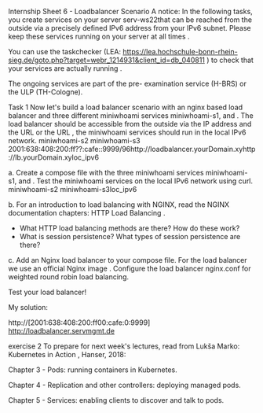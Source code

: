 Internship Sheet 6 - Loadbalancer Scenario
A notice:
In the following tasks, you create services on your server serv-ws22that can be reached from the outside via a precisely defined IPv6 address from your IPv6 subnet. Please keep these services running on your server at all times .

You can use the taskchecker (LEA: https://lea.hochschule-bonn-rhein-sieg.de/goto.php?target=webr_1214931&client_id=db_040811 ) to check that your services are actually running .

The ongoing services are part of the pre- examination service (H-BRS) or the ULP (TH-Cologne).

 

Task 1
Now let's build a load balancer scenario with an nginx based load balancer and three different miniwhoami services miniwhoami-s1, and  . The load balancer should be accessible from the outside via the IP address and the URL or the URL , the miniwhoami services should run in the local IPv6 network. miniwhoami-s2 miniwhoami-s3 2001:638:408:200:ff??:cafe::9999/96http://loadbalancer.yourDomain.xyhttp://lb.yourDomain.xyloc_ipv6

a. Create a compose file with the three miniwhoami services miniwhoami-s1, and  . Test the miniwhoami services on the local IPv6 network using curl. miniwhoami-s2 miniwhoami-s3loc_ipv6

b. For an introduction to load balancing with NGINX, read the NGINX documentation chapters: HTTP Load Balancing .
- What HTTP load balancing methods are there? How do these work?
- What is session persistence? What types of session persistence are there?

c. Add an Nginx load balancer to your compose file.  For the load balancer we use an  official Nginx  image .  Configure the load balancer  nginx.conf for weighted round robin load balancing. 

Test your load balancer!

My solution:

http://[2001:638:408:200:ff00:cafe:0:9999]
http://loadbalancer.servmgmt.de
 

exercise 2
To prepare for next week's lectures, read from Lukša Marko:  Kubernetes in Action , Hanser, 2018:

Chapter 3 - Pods: running containers in Kubernetes.

Chapter 4 - Replication and other controllers: deploying managed pods.

Chapter 5 - Services: enabling clients to discover and talk to pods.